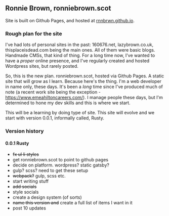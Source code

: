 ## Ronnie Brown, ronniebrown.scot

Site is built on Github Pages, and hosted at
[rnnbrwn.github.io](https://rnnbrwn.github.io).

### Rough plan for the site

I've had lots of personal sites in the past: 160676.net, lazybrown.co.uk, thisplaceisdead.com being the main ones. All of them were basic blogs. Handmade CMSs, that kind of thing. For a long time now, I've wanted to have a _proper_ online presence, and I've regularly created and hosted Wordpress sites, but rarely posted.

So, this is the new plan. ronniebrown.scot, hosted via Github Pages. A static site that will grow as I learn. Because here's the thing. I'm a web developer in name only, these days. It's been a _long_ time since I've produced much of note (a recent work site being the exception - https://www.emeahiltoncareers.com/). I manage people these days, but I'm determined to hone my dev skills and this is where we start.

This will be a learning by doing type of site. This site will evolve and we start with version 0.0.1, informally called, Rusty.

### Version history

#### 0.0.1 Rusty

- ~~fx ul li styles~~
- get ronniebrown.scot to point to github pages
- decide on platform. wordpress? static gatsby?
- gulp? scss? need to get these setup
- ~~webpack?~~ gulp, scss etc.
- start writing stuff
- ~~add socials~~
- style socials
- create a design system (of sorts)
- ~~name this version and~~ create a full list of items I want in it
- post 10 updates
